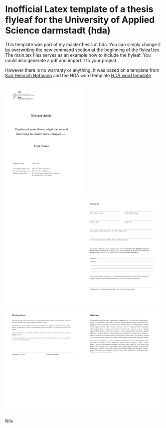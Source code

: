 # Inofficial Latex template of a thesis flyleaf for the University of Applied Science darmstadt (hda)

This template was part of my masterthesis at hda. You can simply change it by overwriting the new command section at the beginning of the flyleaf.tex. The main.tex files serves as an example how to include the flyleaf. You could also generate a pdf and import it to your project. 

However there is no warranty or anything. It was based on a template from [Karl Heinrich Hofmann](https://www.hs-rm.de/de/hochschule/personen/hofmann-karl-heinrich/) and the HDA word template [HDA word template](https://eit.h-da.de/fileadmin/EIT/Dokumente/Elektrotechnik_MSE/Studiengangsbeschreibung/Templates/Masterarbeit/TemplateMasterThesis.doc)

<img src="preview/img1.png" width="250"/><img src="preview/img2.png" width="500"/> 
<img src="preview/img3.png" width="500"/> 

Nils